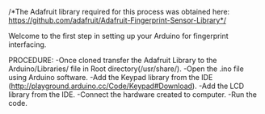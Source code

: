 /*The Adafruit library required for this process was obtained here: https://github.com/adafruit/Adafruit-Fingerprint-Sensor-Library*/

Welcome to the first step in setting up your Arduino for fingerprint interfacing. 

PROCEDURE:
-Once cloned transfer the Adafruit Library to the Arduino/Libraries/ file in Root directory(/usr/share/).
-Open the .ino file using Arduino software.
-Add the Keypad library from the IDE (http://playground.arduino.cc/Code/Keypad#Download).
-Add the LCD library from the IDE.
-Connect the hardware created to computer.
-Run the code.
 

